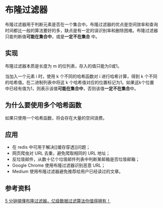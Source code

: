# 布隆过滤器

布隆过滤器用于判断元素是否在一个集合中。布隆过滤器的优点是空间效率和查询时间都比一般的算法要好的多，缺点是有一定的误识别率和删除困难。布隆过滤器只能判断值**可能在集合中**，或是**一定不在集合** 中。

## 实现

布隆过滤器本质是长度为 m 的位列表，存入的值只能为0或1。

当加入一个元素 i 时，使用 k 个不同的哈希函数对 i 进行哈希计算，得到 k 个不同的哈希值。在二进制列表中将这 k 个哈希值对应的位置标记为1。如果这k个位置中已经有值为1，则表示该值**可能在集合中**，否则该值**一定不在集合**中。

## 为什么要使用多个哈希函数

如果只使用一个哈希函数，将会存在大量的空间浪费。

## 应用

- 在 redis 中可用于解决[[缓存穿透]]问题；
- 网页爬虫对 URL 去重，避免爬取相同的 URL 地址；
- 反垃圾邮件，从数十亿个垃圾邮件列表中判断某邮箱是否垃圾邮箱；
- Google Chrome 使用布隆过滤器识别恶意 URL；
- Medium 使用布隆过滤器避免推荐给用户已经读过的文章。

## 参考资料

[5 分钟搞懂布隆过滤器，亿级数据过滤算法你值得拥有！](https://juejin.cn/post/6844904007790673933#heading-2)
